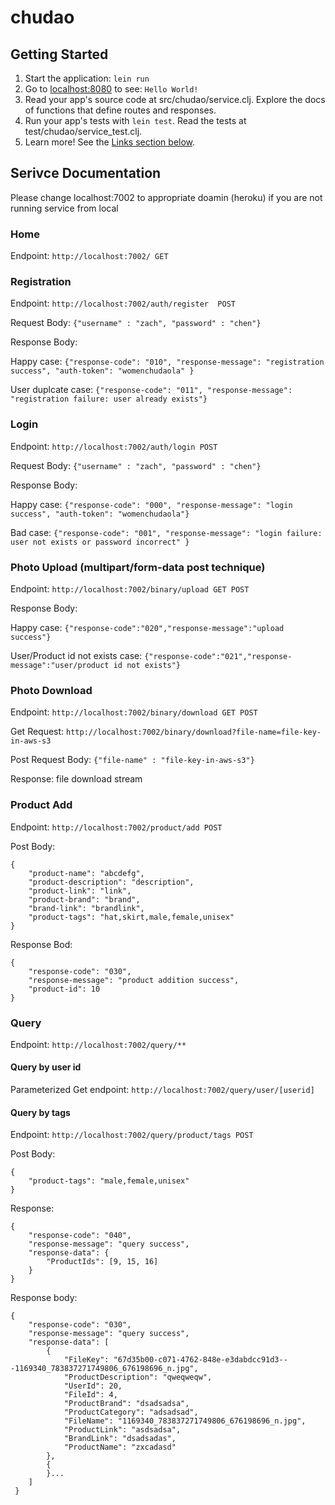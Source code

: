 # chudao

## Getting Started

1. Start the application: `lein run`
2. Go to [localhost:8080](http://localhost:8080/) to see: `Hello World!`
3. Read your app's source code at src/chudao/service.clj. Explore the docs of functions
   that define routes and responses.
4. Run your app's tests with `lein test`. Read the tests at test/chudao/service_test.clj.
5. Learn more! See the [Links section below](#links).

## Serivce Documentation
Please change localhost:7002 to appropriate doamin (heroku) if you are not running service from local

### Home 
Endpoint: `http://localhost:7002/ GET`

### Registration
Endpoint: `http://localhost:7002/auth/register  POST`

Request Body: `{"username" : "zach", "password" : "chen"}`

Response Body: 

Happy case: `{"response-code": "010", "response-message": "registration success", "auth-token": "womenchudaola" }`

User duplcate case: `{"response-code": "011", "response-message": "registration failure: user already exists"}`

### Login
Endpoint: `http://localhost:7002/auth/login POST`

Request Body: `{"username" : "zach", "password" : "chen"}`

Response Body: 

Happy case: `{"response-code": "000", "response-message": "login success", "auth-token": "womenchudaola"}`

Bad case: `{"response-code": "001", "response-message": "login failure: user not exists or password incorrect" }`

### Photo Upload (multipart/form-data post technique)
Endpoint: `http://localhost:7002/binary/upload GET POST`

Response Body: 

Happy case: `{"response-code":"020","response-message":"upload success"}`

User/Product id not exists case: `{"response-code":"021","response-message":"user/product id not exists"}`

### Photo Download
Endpoint: `http://localhost:7002/binary/download GET POST`

Get Request: `http://localhost:7002/binary/download?file-name=file-key-in-aws-s3`

Post Request Body: `{"file-name" : "file-key-in-aws-s3"}`

Response: file download stream

### Product Add 
Endpoint: `http://localhost:7002/product/add POST`

Post Body:
```
{
    "product-name": "abcdefg",
    "product-description": "description",
    "product-link": "link",
    "product-brand": "brand",
    "brand-link": "brandlink",
    "product-tags": "hat,skirt,male,female,unisex"
}
```

Response Bod:
```
{
    "response-code": "030",
    "response-message": "product addition success",
    "product-id": 10
}
```

### Query
Endpoint: `http://localhost:7002/query/**`

#### Query by user id
Parameterized Get endpoint: `http://localhost:7002/query/user/[userid]`

#### Query by tags
Endpoint: `http://localhost:7002/query/product/tags POST`

Post Body:
```
{
    "product-tags": "male,female,unisex"
}
```

Response:
```
{
    "response-code": "040",
    "response-message": "query success",
    "response-data": {
        "ProductIds": [9, 15, 16]
    }
}
```

Response body: 
```
{
    "response-code": "030",
    "response-message": "query success",
    "response-data": [
        {
            "FileKey": "67d35b00-c071-4762-848e-e3dabdcc91d3---1169340_783837271749806_676198696_n.jpg",
            "ProductDescription": "qweqweqw",
            "UserId": 20,
            "FileId": 4,
            "ProductBrand": "dsadsadsa",
            "ProductCategory": "adsadsad",
            "FileName": "1169340_783837271749806_676198696_n.jpg",
            "ProductLink": "asdsadsa",
            "BrandLink": "dsadsadas",
            "ProductName": "zxcadasd"
        },
        {
        }...
    ]
 }
```
